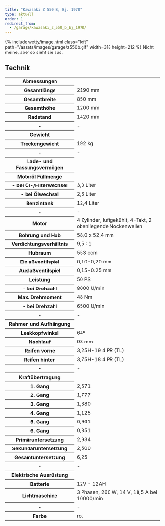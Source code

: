 ```yaml
---
title: "Kawasaki Z 550 B, Bj. 1978"
type: aktuell
order: 1
redirect_from:
  - /garage/kawasaki_z_550_b_bj_1978/
--- 
```

{% include wetty/image.html class="left" path="/assets/images/garage/z550b.gif" width=318 height=212 %}
Nicht meine, aber so sieht sie aus.

## Technik
<table class="table_technik">
	<tr class="row0">
		<th class="col0"> Abmessungen </th><td class="col1"> </td>
	</tr>
	<tr class="row1">
		<th class="col0"> Gesamtlänge </th><td class="col1"> 2190 mm </td>
	</tr>
	<tr class="row2">
		<th class="col0"> Gesamtbreite </th><td class="col1"> 850 mm </td>
	</tr>
	<tr class="row3">
		<th class="col0"> Gesamthöhe </th><td class="col1"> 1200 mm </td>
	</tr>
	<tr class="row4">
		<th class="col0"> Radstand </th><td class="col1"> 1420 mm </td>
	</tr>
	<tr class="row5">
		<th class="col0"> - </th><td class="col1"> - </td>
	</tr>
	<tr class="row6">
		<th class="col0"> Gewicht </th><td class="col1"> </td>
	</tr>
	<tr class="row7">
		<th class="col0"> Trockengewicht </th><td class="col1"> 192 kg </td>
	</tr>
	<tr class="row8">
		<th class="col0"> - </th><td class="col1"> - </td>
	</tr>
	<tr class="row9">
		<th class="col0"> Lade- und Fassungsvermögen </th><td class="col1"> </td>
	</tr>
	<tr class="row10">
		<th class="col0"> Motoröl Füllmenge </th><td class="col1"> </td>
	</tr>
	<tr class="row11">
		<th class="col0"> - bei Öl-/Filterwechsel </th><td class="col1"> 3,0 Liter </td>
	</tr>
	<tr class="row12">
		<th class="col0"> - bei Ölwechsel </th><td class="col1"> 2,6 Liter </td>
	</tr>
	<tr class="row13">
		<th class="col0"> Benzintank </th><td class="col1"> 12,4 Liter </td>
	</tr>
	<tr class="row14">
		<th class="col0"> - </th><td class="col1"> - </td>
	</tr>
	<tr class="row15">
		<th class="col0"> Motor </th><td class="col1"> 4 Zylinder, luftgekühlt, 4-Takt, 2 obenliegende Nockenwellen </td>
	</tr>
	<tr class="row16">
		<th class="col0"> Bohrung und Hub </th><td class="col1"> 58,0 x 52,4 mm </td>
	</tr>
	<tr class="row17">
		<th class="col0"> Verdichtungsverhältnis </th><td class="col1"> 9,5 : 1 </td>
	</tr>
	<tr class="row18">
		<th class="col0"> Hubraum </th><td class="col1"> 553 ccm </td>
	</tr>
	<tr class="row19">
		<th class="col0"> Einlaßventilspiel </th><td class="col1"> 0,10-0,20 mm </td>
	</tr>
	<tr class="row20">
		<th class="col0"> Auslaßventilspiel </th><td class="col1"> 0,15-0.25 mm </td>
	</tr>
	<tr class="row21">
		<th class="col0"> Leistung </th><td class="col1"> 50 PS </td>
	</tr>
	<tr class="row22">
		<th class="col0"> - bei Drehzahl </th><td class="col1"> 8000 U/min </td>
	</tr>
	<tr class="row23">
		<th class="col0"> Max. Drehmoment </th><td class="col1"> 48 Nm </td>
	</tr>
	<tr class="row24">
		<th class="col0"> - bei Drehzahl </th><td class="col1"> 6500 U/min </td>
	</tr>
	<tr class="row25">
		<th class="col0"> - </th><td class="col1"> - </td>
	</tr>
	<tr class="row26">
		<th class="col0"> Rahmen und Aufhängung </th><td class="col1"> </td>
	</tr>
	<tr class="row27">
		<th class="col0"> Lenkkopfwinkel </th><td class="col1"> 64º </td>
	</tr>
	<tr class="row28">
		<th class="col0"> Nachlauf </th><td class="col1"> 98 mm </td>
	</tr>
	<tr class="row29">
		<th class="col0"> Reifen vorne </th><td class="col1"> 3,25H-19 4 PR (TL) </td>
	</tr>
	<tr class="row30">
		<th class="col0"> Reifen hinten </th><td class="col1"> 3,75H-18 4 PR (TL) </td>
	</tr>
	<tr class="row31">
		<th class="col0"> - </th><td class="col1"> - </td>
	</tr>
	<tr class="row32">
		<th class="col0"> Kraftübertragung </th><td class="col1 leftalign">  </td>
	</tr>
	<tr class="row33">
		<th class="col0"> 1. Gang </th><td class="col1"> 2,571 </td>
	</tr>
	<tr class="row34">
		<th class="col0"> 2. Gang </th><td class="col1"> 1,777 </td>
	</tr>
	<tr class="row35">
		<th class="col0"> 3. Gang </th><td class="col1"> 1,380 </td>
	</tr>
	<tr class="row36">
		<th class="col0"> 4. Gang </th><td class="col1"> 1,125 </td>
	</tr>
	<tr class="row37">
		<th class="col0"> 5. Gang </th><td class="col1"> 0,961 </td>
	</tr>
	<tr class="row38">
		<th class="col0"> 6. Gang </th><td class="col1"> 0,851 </td>
	</tr>
	<tr class="row39">
		<th class="col0"> Primäruntersetzung </th><td class="col1"> 2,934 </td>
	</tr>
	<tr class="row40">
		<th class="col0"> Sekundäruntersetzung </th><td class="col1"> 2,500 </td>
	</tr>
	<tr class="row41">
		<th class="col0"> Gesamtuntersetzung </th><td class="col1"> 6,25 </td>
	</tr>
	<tr class="row42">
		<th class="col0"> - </th><td class="col1"> - </td>
	</tr>
	<tr class="row43">
		<th class="col0"> Elektrische Ausrüstung </th><td class="col1 leftalign">  </td>
	</tr>
	<tr class="row44">
		<th class="col0"> Batterie </th><td class="col1"> 12V - 12AH </td>
	</tr>
	<tr class="row45">
		<th class="col0"> Lichtmaschine </th><td class="col1"> 3 Phasen, 260 W, 14 V, 18,5 A bei 10000/min </td>
	</tr>
	<tr class="row46">
		<th class="col0"> - </th><td class="col1"> - </td>
	</tr>
	<tr class="row47">
		<th class="col0"> Farbe </th><td class="col1"> rot </td>
	</tr>
</table>
